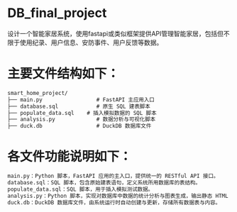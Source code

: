 # DB_final_project
设计一个智能家居系统，使用fastapi或类似框架提供API管理智能家居，包括但不限于使用纪录、用户信息、安防事件、用户反馈等数据。 
# 主要文件结构如下：
```txt
smart_home_project/
├── main.py                 # FastAPI 主应用入口
├── database.sql            # 原生 SQL 建表脚本
├── populate_data.sql    # 插入模拟数据的 SQL 脚本
├── analysis.py             # 数据分析与可视化脚本
├── duck.db                 # DuckDB 数据库文件
```
# 各文件功能说明如下：
```txt
main.py：Python 脚本，FastAPI 应用的主入口，提供统一的 RESTful API 接口。
database.sql：SQL 脚本，包含原始建表语句，定义系统所用数据库的表结构。
populate_data.sql：SQL 脚本，用于插入模拟测试数据。
analysis.py：Python 脚本，实现对数据库中数据的统计分析与图表生成，输出静态 HTML 报告。
duck.db：DuckDB 数据库文件，由系统运行时自动创建与更新，存储所有数据表与内容。
```
